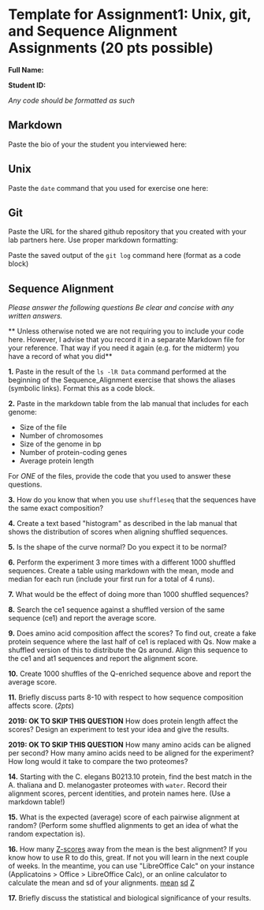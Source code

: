 # Template for Assignment1: Unix, git, and Sequence Alignment Assignments (20 pts possible)

__Full Name:__

__Student ID:__

*_Any code should be formatted as such_*

## Markdown

Paste the bio of your the student you interviewed here:


## Unix

Paste the `date` command that you used for exercise one here:

## Git

Paste the URL for the shared github repository that you created with your lab partners here.  Use proper markdown formatting:

Paste the saved output of the `git log` command here (format as a code block)


## Sequence Alignment

*_Please answer the following questions Be clear and concise with any written answers._*

** Unless otherwise noted we are not requiring you to include your code here.  However, I advise that you record it in a separate Markdown file for your reference.  That way if you need it again (e.g. for the midterm) you have a record of what you did**

__1.__ Paste in the result of the `ls -lR Data` command performed at the beginning of the Sequence_Alignment exercise that shows the aliases (symbolic links).  Format this as a code block.  

__2.__ Paste in the markdown table from the lab manual that includes for each genome:

* Size of the file
* Number of chromosomes
* Size of the genome in bp
* Number of protein-coding genes
* Average protein length

For _ONE_ of the files, provide the code that you used to answer these questions.

__3.__ How do you know that when you use `shuffleseq` that the sequences have the same exact composition?

__4.__ Create a text based "histogram" as described in the lab manual
that shows the distribution of scores when aligning shuffled sequences.

__5.__ Is the shape of the curve normal? Do you expect it to be normal?

__6.__ Perform the experiment 3 more times with a different 1000 shuffled sequences. Create a table using markdown with the mean, mode and median for each run (include your first run for a total of 4 runs).

__7.__ What would be the effect of doing more than 1000 shuffled sequences?

__8.__ Search the ce1 sequence against a shuffled version of the same sequence (ce1) and report the average score.

__9.__ Does amino acid composition affect the scores?  To find out, create a fake protein sequence where the last half of ce1 is replaced with Qs. Now make a shuffled version of this to distribute the Qs around. Align this sequence to the ce1 and at1 sequences and report the alignment score. 

__10.__ Create 1000 shuffles of the Q-enriched sequence above and report the average score.

__11.__ Briefly discuss parts 8-10 with respect to how sequence composition affects score. (*2pts*)

__2019: OK TO SKIP THIS QUESTION__ How does protein length affect the scores?  Design an experiment to test your idea and give the results.

__2019: OK TO SKIP THIS QUESTION__ How many amino acids can be aligned per second?  How many amino acids need to be aligned for the experiment?  How long would it take to compare the two proteomes? 

__14.__ Starting with the C. elegans B0213.10 protein, find the best
match in the A. thaliana and D. melanogaster proteomes with `water`.
Record their alignment scores, percent identities, and protein names
here.  (Use a markdown table!)

__15.__ What is the expected (average) score of each pairwise alignment
at random? (Perform some shuffled alignments to get an idea of what the
random expectation is).

__16.__ How many [Z-scores](https://www.statisticshowto.datasciencecentral.com/probability-and-statistics/z-score/) away from the mean is the best alignment?  If you know how to use R to do this, great.  If not you will learn in the next couple of weeks.  In the meantime, you can use "LibreOffice Calc" on your instance (Applicatoins > Office > LibreOffice Calc), or an online calculator to calculate the mean and sd of your alignments.  [mean](https://goodcalculators.com/statistics-calculator-graph-generator/) [sd](https://goodcalculators.com/standard-deviation-calculator/) [Z](https://goodcalculators.com/z-score-calculator/)

__17.__ Briefly discuss the statistical and biological significance of your results.

